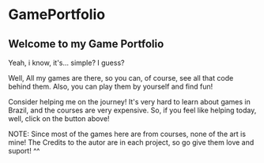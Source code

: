 # GamePortfolio

## Welcome to my Game Portfolio

Yeah, i know, it's... simple?
I guess?

Well, All my games are there, so you can, of course, see all that code behind them.
Also, you can play them by yourself and find fun!

Consider helping me on the journey! It's very hard to learn about games in Brazil, and the courses are very expensive.
So, if you feel like helping today, well, click on the button above!

NOTE: Since most of the games here are from courses, none of the art is mine! The Credits to the autor are in each project, so go give them love and suport! ^^

